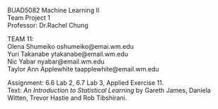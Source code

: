 <p>BUAD5082 Machine Learning II 
<br>Team Project 1
<br>Professor: Dr.Rachel Chung

<p>TEAM 11:
<br>Olena Shumeiko oshumeiko@emai.wm.edu
<br>Yuri Takanabe ytakanabe@email.wm.edu
<br>Nic Yabar nyabar@email.wm.edu
<br>Taylor Ann Applewhite taapplewhite@email.wm.edu

Assignment: 6.6 Lab 2, 6.7 Lab 3, Applied Exercise 11.
<br> Text:<i> An Introduction to Statistical Learning </i> by Gareth James, Daniela Witten, Trevor Hastie and Rob Tibshirani.
